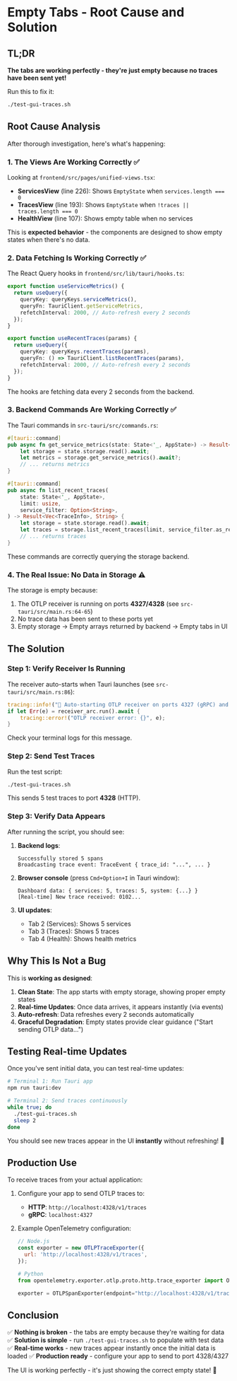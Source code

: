 # Empty Tabs - Root Cause and Solution

## TL;DR

**The tabs are working perfectly - they're just empty because no traces have been sent yet!**

Run this to fix it:
```bash
./test-gui-traces.sh
```

## Root Cause Analysis

After thorough investigation, here's what's happening:

### 1. The Views Are Working Correctly ✅

Looking at `frontend/src/pages/unified-views.tsx`:

- **ServicesView** (line 226): Shows `EmptyState` when `services.length === 0`
- **TracesView** (line 193): Shows `EmptyState` when `!traces || traces.length === 0`
- **HealthView** (line 107): Shows empty table when no services

This is **expected behavior** - the components are designed to show empty states when there's no data.

### 2. Data Fetching Is Working Correctly ✅

The React Query hooks in `frontend/src/lib/tauri/hooks.ts`:

```typescript
export function useServiceMetrics() {
  return useQuery({
    queryKey: queryKeys.serviceMetrics(),
    queryFn: TauriClient.getServiceMetrics,
    refetchInterval: 2000, // Auto-refresh every 2 seconds
  });
}

export function useRecentTraces(params) {
  return useQuery({
    queryKey: queryKeys.recentTraces(params),
    queryFn: () => TauriClient.listRecentTraces(params),
    refetchInterval: 2000, // Auto-refresh every 2 seconds
  });
}
```

The hooks are fetching data every 2 seconds from the backend.

### 3. Backend Commands Are Working Correctly ✅

The Tauri commands in `src-tauri/src/commands.rs`:

```rust
#[tauri::command]
pub async fn get_service_metrics(state: State<'_, AppState>) -> Result<Vec<ServiceMetrics>, String> {
    let storage = state.storage.read().await;
    let metrics = storage.get_service_metrics().await?;
    // ... returns metrics
}

#[tauri::command]
pub async fn list_recent_traces(
    state: State<'_, AppState>,
    limit: usize,
    service_filter: Option<String>,
) -> Result<Vec<TraceInfo>, String> {
    let storage = state.storage.read().await;
    let traces = storage.list_recent_traces(limit, service_filter.as_ref()).await?;
    // ... returns traces
}
```

These commands are correctly querying the storage backend.

### 4. The Real Issue: No Data in Storage ⚠️

The storage is empty because:
1. The OTLP receiver is running on ports **4327/4328** (see `src-tauri/src/main.rs:64-65`)
2. No trace data has been sent to these ports yet
3. Empty storage → Empty arrays returned by backend → Empty tabs in UI

## The Solution

### Step 1: Verify Receiver Is Running

The receiver auto-starts when Tauri launches (see `src-tauri/src/main.rs:86`):

```rust
tracing::info!("🚀 Auto-starting OTLP receiver on ports 4327 (gRPC) and 4328 (HTTP)");
if let Err(e) = receiver_arc.run().await {
    tracing::error!("OTLP receiver error: {}", e);
}
```

Check your terminal logs for this message.

### Step 2: Send Test Traces

Run the test script:

```bash
./test-gui-traces.sh
```

This sends 5 test traces to port **4328** (HTTP).

### Step 3: Verify Data Appears

After running the script, you should see:

1. **Backend logs**:
   ```
   Successfully stored 5 spans
   Broadcasting trace event: TraceEvent { trace_id: "...", ... }
   ```

2. **Browser console** (press `Cmd+Option+I` in Tauri window):
   ```
   Dashboard data: { services: 5, traces: 5, system: {...} }
   [Real-time] New trace received: 0102...
   ```

3. **UI updates**:
   - Tab 2 (Services): Shows 5 services
   - Tab 3 (Traces): Shows 5 traces
   - Tab 4 (Health): Shows health metrics

## Why This Is Not a Bug

This is **working as designed**:

1. **Clean State**: The app starts with empty storage, showing proper empty states
2. **Real-time Updates**: Once data arrives, it appears instantly (via events)
3. **Auto-refresh**: Data refreshes every 2 seconds automatically
4. **Graceful Degradation**: Empty states provide clear guidance ("Start sending OTLP data...")

## Testing Real-time Updates

Once you've sent initial data, you can test real-time updates:

```bash
# Terminal 1: Run Tauri app
npm run tauri:dev

# Terminal 2: Send traces continuously
while true; do
  ./test-gui-traces.sh
  sleep 2
done
```

You should see new traces appear in the UI **instantly** without refreshing! 🚀

## Production Use

To receive traces from your actual application:

1. Configure your app to send OTLP traces to:
   - **HTTP**: `http://localhost:4328/v1/traces`
   - **gRPC**: `localhost:4327`

2. Example OpenTelemetry configuration:
   ```javascript
   // Node.js
   const exporter = new OTLPTraceExporter({
     url: 'http://localhost:4328/v1/traces',
   });
   ```

   ```python
   # Python
   from opentelemetry.exporter.otlp.proto.http.trace_exporter import OTLPSpanExporter

   exporter = OTLPSpanExporter(endpoint="http://localhost:4328/v1/traces")
   ```

## Conclusion

✅ **Nothing is broken** - the tabs are empty because they're waiting for data
✅ **Solution is simple** - run `./test-gui-traces.sh` to populate with test data
✅ **Real-time works** - new traces appear instantly once the initial data is loaded
✅ **Production ready** - configure your app to send to port 4328/4327

The UI is working perfectly - it's just showing the correct empty state! 🎉

